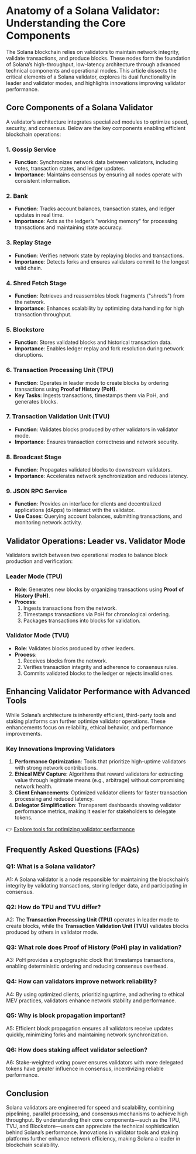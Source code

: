 # Anatomy of a Solana Validator: Understanding the Core Components  

The Solana blockchain relies on validators to maintain network integrity, validate transactions, and produce blocks. These nodes form the foundation of Solana’s high-throughput, low-latency architecture through advanced technical components and operational modes. This article dissects the critical elements of a Solana validator, explores its dual functionality in leader and validator modes, and highlights innovations improving validator performance.  

## Core Components of a Solana Validator  

A validator’s architecture integrates specialized modules to optimize speed, security, and consensus. Below are the key components enabling efficient blockchain operations:  

### 1. Gossip Service  
- **Function**: Synchronizes network data between validators, including votes, transaction states, and ledger updates.  
- **Importance**: Maintains consensus by ensuring all nodes operate with consistent information.  

### 2. Bank  
- **Function**: Tracks account balances, transaction states, and ledger updates in real time.  
- **Importance**: Acts as the ledger’s "working memory" for processing transactions and maintaining state accuracy.  

### 3. Replay Stage  
- **Function**: Verifies network state by replaying blocks and transactions.  
- **Importance**: Detects forks and ensures validators commit to the longest valid chain.  

### 4. Shred Fetch Stage  
- **Function**: Retrieves and reassembles block fragments ("shreds") from the network.  
- **Importance**: Enhances scalability by optimizing data handling for high transaction throughput.  

### 5. Blockstore  
- **Function**: Stores validated blocks and historical transaction data.  
- **Importance**: Enables ledger replay and fork resolution during network disruptions.  

### 6. Transaction Processing Unit (TPU)  
- **Function**: Operates in leader mode to create blocks by ordering transactions using **Proof of History (PoH)**.  
- **Key Tasks**: Ingests transactions, timestamps them via PoH, and generates blocks.  

### 7. Transaction Validation Unit (TVU)  
- **Function**: Validates blocks produced by other validators in validator mode.  
- **Importance**: Ensures transaction correctness and network security.  

### 8. Broadcast Stage  
- **Function**: Propagates validated blocks to downstream validators.  
- **Importance**: Accelerates network synchronization and reduces latency.  

### 9. JSON RPC Service  
- **Function**: Provides an interface for clients and decentralized applications (dApps) to interact with the validator.  
- **Use Cases**: Querying account balances, submitting transactions, and monitoring network activity.  

## Validator Operations: Leader vs. Validator Mode  

Validators switch between two operational modes to balance block production and verification:  

### Leader Mode (TPU)  
- **Role**: Generates new blocks by organizing transactions using **Proof of History (PoH)**.  
- **Process**:  
  1. Ingests transactions from the network.  
  2. Timestamps transactions via PoH for chronological ordering.  
  3. Packages transactions into blocks for validation.  

### Validator Mode (TVU)  
- **Role**: Validates blocks produced by other leaders.  
- **Process**:  
  1. Receives blocks from the network.  
  2. Verifies transaction integrity and adherence to consensus rules.  
  3. Commits validated blocks to the ledger or rejects invalid ones.  

## Enhancing Validator Performance with Advanced Tools  

While Solana’s architecture is inherently efficient, third-party tools and staking platforms can further optimize validator operations. These enhancements focus on reliability, ethical behavior, and performance improvements.  

### Key Innovations Improving Validators  
1. **Performance Optimization**: Tools that prioritize high-uptime validators with strong network contributions.  
2. **Ethical MEV Capture**: Algorithms that reward validators for extracting value through legitimate means (e.g., arbitrage) without compromising network health.  
3. **Client Enhancements**: Optimized validator clients for faster transaction processing and reduced latency.  
4. **Delegator Simplification**: Transparent dashboards showing validator performance metrics, making it easier for stakeholders to delegate tokens.  

👉 [Explore tools for optimizing validator performance](https://bit.ly/okx-bonus)  

## Frequently Asked Questions (FAQs)  

### Q1: What is a Solana validator?  
A1: A Solana validator is a node responsible for maintaining the blockchain’s integrity by validating transactions, storing ledger data, and participating in consensus.  

### Q2: How do TPU and TVU differ?  
A2: The **Transaction Processing Unit (TPU)** operates in leader mode to create blocks, while the **Transaction Validation Unit (TVU)** validates blocks produced by others in validator mode.  

### Q3: What role does Proof of History (PoH) play in validation?  
A3: PoH provides a cryptographic clock that timestamps transactions, enabling deterministic ordering and reducing consensus overhead.  

### Q4: How can validators improve network reliability?  
A4: By using optimized clients, prioritizing uptime, and adhering to ethical MEV practices, validators enhance network stability and performance.  

### Q5: Why is block propagation important?  
A5: Efficient block propagation ensures all validators receive updates quickly, minimizing forks and maintaining network synchronization.  

### Q6: How does staking affect validator selection?  
A6: Stake-weighted voting power ensures validators with more delegated tokens have greater influence in consensus, incentivizing reliable performance.  

## Conclusion  

Solana validators are engineered for speed and scalability, combining pipelining, parallel processing, and consensus mechanisms to achieve high throughput. By understanding their core components—such as the TPU, TVU, and Blockstore—users can appreciate the technical sophistication behind Solana’s performance. Innovations in validator tools and staking platforms further enhance network efficiency, making Solana a leader in blockchain scalability.  
